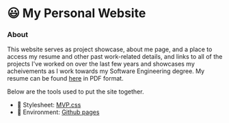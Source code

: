 # 😃 My Personal Website

### About

This website serves as project showcase, about me page, and a place to access my resume and other past work-related details, and links to all of the projects I've worked on over the last few years and showcases my acheivements as I work towards my Software Engineering degree. My resume can be found [here](https://ryancomerford.me/resume2023.pdf) in PDF format.

Below are the tools used to put the site together.

* 📜 Stylesheet: [MVP.css](https://andybrewer.github.io/mvp/)
* 🌳 Environment: [Github pages](https://pages.github.com/)
